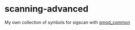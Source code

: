 # scanning-advanced
My own collection of symbols for sigscan with [gmod_common](https://github.com/danielga/garrysmod_common)
